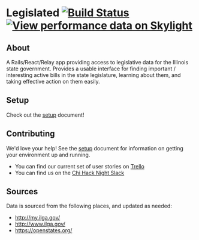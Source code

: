 # Legislated [![Build Status](https://travis-ci.org/legislated/legislated-web.svg?branch=master)](https://travis-ci.org/legislated/legislated-web) [![View performance data on Skylight](https://badges.skylight.io/status/5g0QJ1oHle4a.svg?token=Nw3mnp0f5ljWrmLOwlT-9v9m46sK85g8c0DHfHzhG1s)](https://www.skylight.io/app/applications/5g0QJ1oHle4a)

## About

A Rails/React/Relay app providing access to legislative data for the Illinois state government. Provides a usable interface for finding important / interesting active bills in the state legislature, learning about them, and taking effective action on them easily.

## Setup

Check out the [setup](wiki/setup.md) document!

## Contributing

We'd love your help! See the [setup](wiki/setup.md) document for information on getting your environment up and running.

- You can find our current set of user stories on [Trello](https://trello.com/b/4sgWSozE/website)
- You can find us on the [Chi Hack Night Slack](http://slackme.chihacknight.org/)

## Sources

Data is sourced from the following places, and updated as needed:

- http://my.ilga.gov/
- http://www.ilga.gov/
- https://openstates.org/
